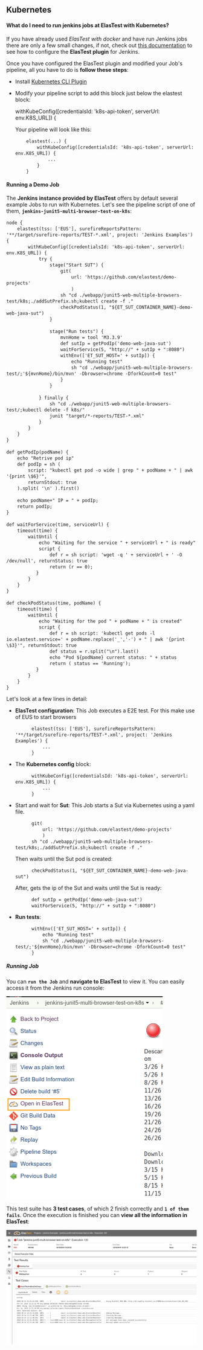<div class="range range-xs-left">
<div class="cell-xs-10 cell-lg-6 text-md-left inset-md-right-80 cell-lg-push-1 offset-top-50 offset-lg-top-0">
<h2 id="content" class="h1">Kubernetes</h2>
<div class="offset-top-30 offset-md-top-30">
</div>
</div>
</div>

<h4 class="small-subtitle">What do I need to run jenkins jobs at ElasTest with Kubernetes?</h4>

If you have already used _ElasTest with docker_ and have run Jenkins jobs there are only a few small changes, if not, check out <a href="/docs/tutorials/e2e-testing/">this documentation</a> to see how to configure the **ElasTest plugin** for Jenkins.

Once you have configured the ElasTest plugin and modified your Job's pipeline, all you have to do is **follow these steps**:

-   Install <a href="https://github.com/jenkinsci/kubernetes-cli-plugin">Kubernetes CLI Plugin</a>
-   Modify your pipeline script to add this block just below the elastest block:

    withKubeConfig([credentialsId: 'k8s-api-token', serverUrl: env.K8S_URL]) {

    Your pipeline will look like this:

            elastest(...) {
                withKubeConfig([credentialsId: 'k8s-api-token', serverUrl: env.K8S_URL]) {
                    ...
                }
            }

<h4 class="small-subtitle">Running a Demo Job</h4>

The **Jenkins instance provided by ElasTest** offers by default several example Jobs to run with Kubernetes. Let's see the pipeline script of one of them, **`jenkins-junit5-multi-browser-test-on-k8s`**:

```
node {
    elastest(tss: ['EUS'], surefireReportsPattern: '**/target/surefire-reports/TEST-*.xml', project: 'Jenkins Examples') {
        withKubeConfig([credentialsId: 'k8s-api-token', serverUrl: env.K8S_URL]) {
            try {
                stage("Start SUT") {
                    git(
                        url: 'https://github.com/elastest/demo-projects'
                        )
                    sh "cd ./webapp/junit5-web-multiple-browsers-test/k8s;./addSutPrefix.sh;kubectl create -f ."
                    checkPodStatus(1, "${ET_SUT_CONTAINER_NAME}-demo-web-java-sut")
                }

                stage("Run tests") {
                    mvnHome = tool 'M3.3.9'
                    def sutIp = getPodIp('demo-web-java-sut')
                    waitForService(5, "http://" + sutIp + ":8080")
                    withEnv(['ET_SUT_HOST=' + sutIp]) {
                        echo "Running test"
                        sh "cd ./webapp/junit5-web-multiple-browsers-test/;'${mvnHome}/bin/mvn' -Dbrowser=chrome -DforkCount=0 test"
                    }
                }

            } finally {
                sh "cd ./webapp/junit5-web-multiple-browsers-test/;kubectl delete -f k8s/"
                junit "target/*-reports/TEST-*.xml"
            }
        }
    }
}

def getPodIp(podName) {
    echo "Retrive pod ip"
    def podIp = sh (
        script: "kubectl get pod -o wide | grep " + podName + " | awk '{print \$6}'",
        returnStdout: true
    ).split( '\n' ).first()

    echo podName+" IP = " + podIp;
    return podIp;
}

def waitForService(time, serviceUrl) {
    timeout(time) {
        waitUntil {
            echo "Waiting for the service " + serviceUrl + " is ready"
            script {
                def r = sh script: 'wget -q ' + serviceUrl + ' -O /dev/null', returnStatus: true
                return (r == 0);
           }
        }
    }
}

def checkPodStatus(time, podName) {
    timeout(time) {
        waitUntil {
            echo "Waiting for the pod " + podName + " is created"
            script {
                def r = sh script: 'kubectl get pods -l io.elastest.service=' + podName.replace('_','-') + " | awk '{print \$3}'", returnStdout: true
                def status = r.split("\n").last()
                echo "Pod ${podName} current status: " + status
                return ( status == 'Running');
           }
        }
    }
}
```

Let's look at a few lines in detail:

-   **ElasTest configuration**: This Job executes a E2E test. For this make use of EUS to start browsers

              elastest(tss: ['EUS'], surefireReportsPattern: '**/target/surefire-reports/TEST-*.xml', project: 'Jenkins Examples') {
                  ...
              }

-   The **Kubernetes config** block:

              withKubeConfig([credentialsId: 'k8s-api-token', serverUrl: env.K8S_URL]) {
                  ...
              }

-   Start and wait for **Sut**: This Job starts a Sut via Kubernetes using a yaml file.

              git(
                  url: 'https://github.com/elastest/demo-projects'
                  )
              sh "cd ./webapp/junit5-web-multiple-browsers-test/k8s;./addSutPrefix.sh;kubectl create -f ."

    Then waits until the Sut pod is created:

              checkPodStatus(1, "${ET_SUT_CONTAINER_NAME}-demo-web-java-sut")

    After, gets the ip of the Sut and waits until the Sut is ready:

              def sutIp = getPodIp('demo-web-java-sut')
              waitForService(5, "http://" + sutIp + ":8080")

-   **Run tests**:

              withEnv(['ET_SUT_HOST=' + sutIp]) {
                  echo "Running test"
                  sh "cd ./webapp/junit5-web-multiple-browsers-test/;'${mvnHome}/bin/mvn' -Dbrowser=chrome -DforkCount=0 test"
              }

##### Running Job

You can **`run the Job`** and **navigate to ElasTest** to view it. You can easily access it from the Jenkins run console:

<div class="docs-gallery inline-block">
    <a data-fancybox="gallery-2" href="/docs/tutorials/images/kubernetes/openInElastest.png"><img class="img-responsive img-wellcome" src="/docs/tutorials/images/kubernetes/openInElastest.png"/></a>
</div>

This test suite has **3 test cases**, of which 2 finish correctly and **`1 of them fails`**. Once the execution is finished you can **view all the information in ElasTest**:

<div class="docs-gallery inline-block">
    <a data-fancybox="gallery-2" href="/docs/tutorials/images/kubernetes/executionInElastest.png"><img class="img-responsive img-wellcome" src="/docs/tutorials/images/kubernetes/executionInElastest.png"/></a>
</div>
